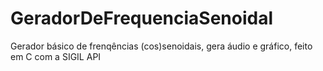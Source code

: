 # GeradorDeFrequenciaSenoidal
Gerador básico de frenqências (cos)senoidais, gera áudio e gráfico, feito em C com a SIGIL API
